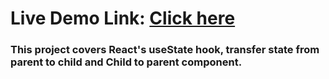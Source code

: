 # Live Demo Link: <a target="_blank" href = "https://ram-reactproject1.netlify.app/">  Click here </a>

### This project covers React's useState hook, transfer state from parent to child and Child to parent component. 
